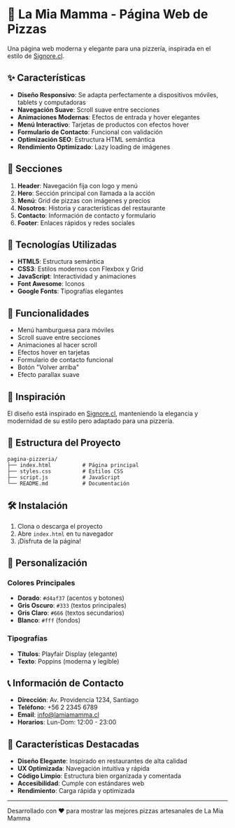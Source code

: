 # 🍕 La Mia Mamma - Página Web de Pizzas

Una página web moderna y elegante para una pizzería, inspirada en el estilo de [Signore.cl](https://www.signore.cl).

## ✨ Características

- **Diseño Responsivo**: Se adapta perfectamente a dispositivos móviles, tablets y computadoras
- **Navegación Suave**: Scroll suave entre secciones
- **Animaciones Modernas**: Efectos de entrada y hover elegantes
- **Menú Interactivo**: Tarjetas de productos con efectos hover
- **Formulario de Contacto**: Funcional con validación
- **Optimización SEO**: Estructura HTML semántica
- **Rendimiento Optimizado**: Lazy loading de imágenes

## 🎨 Secciones

1. **Header**: Navegación fija con logo y menú
2. **Hero**: Sección principal con llamada a la acción
3. **Menú**: Grid de pizzas con imágenes y precios
4. **Nosotros**: Historia y características del restaurante
5. **Contacto**: Información de contacto y formulario
6. **Footer**: Enlaces rápidos y redes sociales

## 🚀 Tecnologías Utilizadas

- **HTML5**: Estructura semántica
- **CSS3**: Estilos modernos con Flexbox y Grid
- **JavaScript**: Interactividad y animaciones
- **Font Awesome**: Iconos
- **Google Fonts**: Tipografías elegantes

## 📱 Funcionalidades

- Menú hamburguesa para móviles
- Scroll suave entre secciones
- Animaciones al hacer scroll
- Efectos hover en tarjetas
- Formulario de contacto funcional
- Botón "Volver arriba"
- Efecto parallax suave

## 🎯 Inspiración

El diseño está inspirado en [Signore.cl](https://www.signore.cl), manteniendo la elegancia y modernidad de su estilo pero adaptado para una pizzería.

## 📂 Estructura del Proyecto

```
pagina-pizzeria/
├── index.html          # Página principal
├── styles.css          # Estilos CSS
├── script.js           # JavaScript
└── README.md           # Documentación
```

## 🛠️ Instalación

1. Clona o descarga el proyecto
2. Abre `index.html` en tu navegador
3. ¡Disfruta de la página!

## 🎨 Personalización

### Colores Principales
- **Dorado**: `#d4af37` (acentos y botones)
- **Gris Oscuro**: `#333` (textos principales)
- **Gris Claro**: `#666` (textos secundarios)
- **Blanco**: `#fff` (fondos)

### Tipografías
- **Títulos**: Playfair Display (elegante)
- **Texto**: Poppins (moderna y legible)

## 📞 Información de Contacto

- **Dirección**: Av. Providencia 1234, Santiago
- **Teléfono**: +56 2 2345 6789
- **Email**: info@lamiamamma.cl
- **Horarios**: Lun-Dom: 12:00 - 23:00

## 🌟 Características Destacadas

- **Diseño Elegante**: Inspirado en restaurantes de alta calidad
- **UX Optimizada**: Navegación intuitiva y rápida
- **Código Limpio**: Estructura bien organizada y comentada
- **Accesibilidad**: Cumple con estándares web
- **Rendimiento**: Carga rápida y optimizada

---

Desarrollado con ❤️ para mostrar las mejores pizzas artesanales de La Mia Mamma
